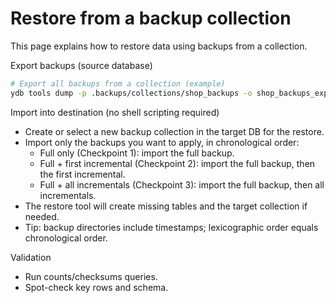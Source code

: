 # Restore from a backup collection

This page explains how to restore data using backups from a collection.

Export backups (source database)

```bash
# Export all backups from a collection (example)
ydb tools dump -p .backups/collections/shop_backups -o shop_backups_export
```

Import into destination (no shell scripting required)

- Create or select a new backup collection in the target DB for the restore.
- Import only the backups you want to apply, in chronological order:
  - Full only (Checkpoint 1): import the full backup.
  - Full + first incremental (Checkpoint 2): import the full backup, then the first incremental.
  - Full + all incrementals (Checkpoint 3): import the full backup, then all incrementals.
- The restore tool will create missing tables and the target collection if needed.
- Tip: backup directories include timestamps; lexicographic order equals chronological order.

Validation

- Run counts/checksums queries.
- Spot-check key rows and schema.
